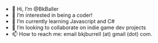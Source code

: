 - 👋 Hi, I’m @BkBaller
- 👀 I’m interested in being a coder!
- 🌱 I’m currently learning Javascript and C#
- 💞️ I’m looking to collaborate on indie game dev projects
- 📫 How to reach me: email bkjburrell (at) gmail (dot) com.

<!---
I wonder if the stuff I write here will show up on the main page of my profile?
--->
